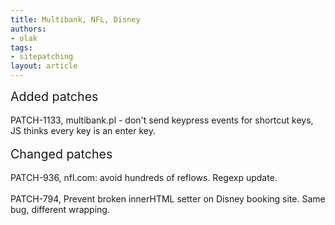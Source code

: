 ```yaml
---
title: Multibank, NFL, Disney
authors:
- olak
tags:
- sitepatching
layout: article
---
```

<span style="font-size: 140%">Added patches</span><br/><br/>PATCH-1133, multibank.pl - don&#39;t send keypress events for shortcut keys, JS thinks every key is an enter key.<br/><br/><span style="font-size: 140%">Changed patches</span><br/><br/>PATCH-936, nfl.com: avoid hundreds of reflows. Regexp update.<br/><br/>PATCH-794, Prevent broken innerHTML setter on Disney booking site. Same bug, different wrapping.

